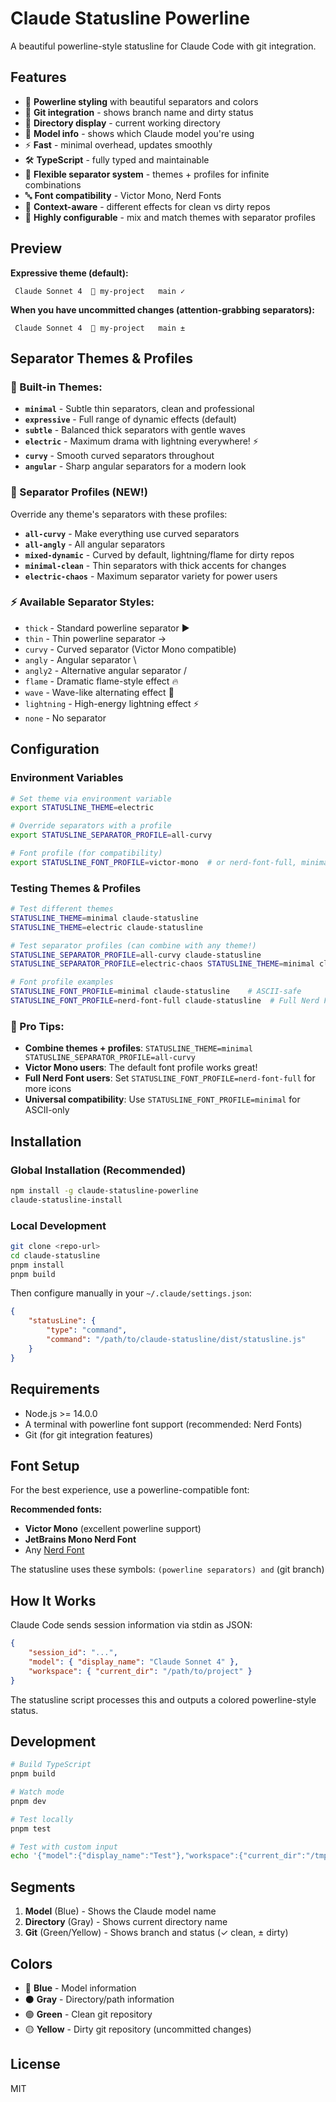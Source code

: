 # Claude Statusline Powerline

A beautiful powerline-style statusline for Claude Code with git
integration.

## Features

- 🎨 **Powerline styling** with beautiful separators and colors
- 🌿 **Git integration** - shows branch name and dirty status
- 📁 **Directory display** - current working directory
- 📱 **Model info** - shows which Claude model you're using
- ⚡ **Fast** - minimal overhead, updates smoothly
- 🛠️ **TypeScript** - fully typed and maintainable
- 🎨 **Flexible separator system** - themes + profiles for infinite
  combinations
- 🔤 **Font compatibility** - Victor Mono, Nerd Fonts
- 🎯 **Context-aware** - different effects for clean vs dirty repos
- 🔧 **Highly configurable** - mix and match themes with separator
  profiles

## Preview

**Expressive theme (default):**

```
 Claude Sonnet 4  📁 my-project   main ✓
```

**When you have uncommitted changes (attention-grabbing separators):**

```
 Claude Sonnet 4  📁 my-project   main ±
```

## Separator Themes & Profiles

### 🎨 Built-in Themes:

- **`minimal`** - Subtle thin separators, clean and professional
- **`expressive`** - Full range of dynamic effects (default)
- **`subtle`** - Balanced thick separators with gentle waves
- **`electric`** - Maximum drama with lightning everywhere! ⚡
- **`curvy`** - Smooth curved separators throughout
- **`angular`** - Sharp angular separators for a modern look

### 🔧 Separator Profiles (NEW!)

Override any theme's separators with these profiles:

- **`all-curvy`** - Make everything use curved separators
- **`all-angly`** - All angular separators
- **`mixed-dynamic`** - Curved by default, lightning/flame for dirty
  repos
- **`minimal-clean`** - Thin separators with thick accents for changes
- **`electric-chaos`** - Maximum separator variety for power users

### ⚡ Available Separator Styles:

- `thick` - Standard powerline separator ▶
- `thin` - Thin powerline separator →
- `curvy` - Curved separator (Victor Mono compatible)
- `angly` - Angular separator \
- `angly2` - Alternative angular separator /
- `flame` - Dramatic flame-style effect 🔥
- `wave` - Wave-like alternating effect 🌊
- `lightning` - High-energy lightning effect ⚡
- `none` - No separator

## Configuration

### Environment Variables

```bash
# Set theme via environment variable
export STATUSLINE_THEME=electric

# Override separators with a profile
export STATUSLINE_SEPARATOR_PROFILE=all-curvy

# Font profile (for compatibility)
export STATUSLINE_FONT_PROFILE=victor-mono  # or nerd-font-full, minimal
```

### Testing Themes & Profiles

```bash
# Test different themes
STATUSLINE_THEME=minimal claude-statusline
STATUSLINE_THEME=electric claude-statusline

# Test separator profiles (can combine with any theme!)
STATUSLINE_SEPARATOR_PROFILE=all-curvy claude-statusline
STATUSLINE_SEPARATOR_PROFILE=electric-chaos STATUSLINE_THEME=minimal claude-statusline

# Font profile examples
STATUSLINE_FONT_PROFILE=minimal claude-statusline    # ASCII-safe
STATUSLINE_FONT_PROFILE=nerd-font-full claude-statusline  # Full Nerd Font support
```

### 🎯 Pro Tips:

- **Combine themes + profiles**:
  `STATUSLINE_THEME=minimal STATUSLINE_SEPARATOR_PROFILE=all-curvy`
- **Victor Mono users**: The default font profile works great!
- **Full Nerd Font users**: Set
  `STATUSLINE_FONT_PROFILE=nerd-font-full` for more icons
- **Universal compatibility**: Use `STATUSLINE_FONT_PROFILE=minimal`
  for ASCII-only

## Installation

### Global Installation (Recommended)

```bash
npm install -g claude-statusline-powerline
claude-statusline-install
```

### Local Development

```bash
git clone <repo-url>
cd claude-statusline
pnpm install
pnpm build
```

Then configure manually in your `~/.claude/settings.json`:

```json
{
	"statusLine": {
		"type": "command",
		"command": "/path/to/claude-statusline/dist/statusline.js"
	}
}
```

## Requirements

- Node.js >= 14.0.0
- A terminal with powerline font support (recommended: Nerd Fonts)
- Git (for git integration features)

## Font Setup

For the best experience, use a powerline-compatible font:

**Recommended fonts:**

- **Victor Mono** (excellent powerline support)
- **JetBrains Mono Nerd Font**
- Any [Nerd Font](https://www.nerdfonts.com/)

The statusline uses these symbols: `(powerline separators) and` (git
branch)

## How It Works

Claude Code sends session information via stdin as JSON:

```json
{
	"session_id": "...",
	"model": { "display_name": "Claude Sonnet 4" },
	"workspace": { "current_dir": "/path/to/project" }
}
```

The statusline script processes this and outputs a colored
powerline-style status.

## Development

```bash
# Build TypeScript
pnpm build

# Watch mode
pnpm dev

# Test locally
pnpm test

# Test with custom input
echo '{"model":{"display_name":"Test"},"workspace":{"current_dir":"/tmp"}}' | node dist/statusline.js
```

## Segments

1. **Model** (Blue) - Shows the Claude model name
2. **Directory** (Gray) - Shows current directory name
3. **Git** (Green/Yellow) - Shows branch and status (✓ clean, ± dirty)

## Colors

- 🔵 **Blue** - Model information
- ⚫ **Gray** - Directory/path information
- 🟢 **Green** - Clean git repository
- 🟡 **Yellow** - Dirty git repository (uncommitted changes)

## License

MIT
